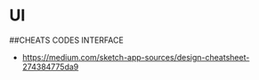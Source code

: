 # UI

##CHEATS CODES INTERFACE
- https://medium.com/sketch-app-sources/design-cheatsheet-274384775da9
